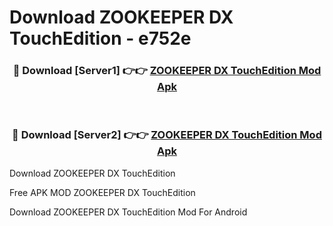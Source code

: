 # Download ZOOKEEPER DX TouchEdition - e752e



<div align="center">
<h3>🔴 Download [Server1] 👉👉 <a href="https://momento.my/?title=ZOOKEEPER_DX_TouchEdition">ZOOKEEPER DX TouchEdition Mod Apk</a></h3><br>

<h3>🔴 Download [Server2] 👉👉 <a href="https://momento.my/?title=ZOOKEEPER_DX_TouchEdition">ZOOKEEPER DX TouchEdition Mod Apk</a></h3>
</div>



Download ZOOKEEPER DX TouchEdition 

Free APK MOD ZOOKEEPER DX TouchEdition 

Download ZOOKEEPER DX TouchEdition Mod For Android
